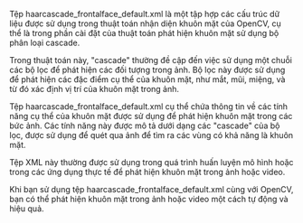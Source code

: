 Tệp haarcascade_frontalface_default.xml là một tập hợp các cấu trúc dữ liệu được sử dụng trong thuật toán nhận diện khuôn mặt của OpenCV, cụ thể là trong phần cài đặt của thuật toán phát hiện khuôn mặt sử dụng bộ phân loại cascade.

Trong thuật toán này, "cascade" thường đề cập đến việc sử dụng một chuỗi các bộ lọc để phát hiện các đối tượng trong ảnh. Bộ lọc này được sử dụng để phát hiện các đặc điểm cụ thể của khuôn mặt, như mắt, mũi, miệng, và từ đó xác định vị trí của khuôn mặt trong ảnh.

Tệp haarcascade_frontalface_default.xml cụ thể chứa thông tin về các tính năng cụ thể của khuôn mặt được sử dụng để phát hiện khuôn mặt trong các bức ảnh. Các tính năng này được mô tả dưới dạng các "cascade" của bộ lọc, được sử dụng để quét qua ảnh để tìm ra các vùng có khả năng là khuôn mặt.

Tệp XML này thường được sử dụng trong quá trình huấn luyện mô hình hoặc trong các ứng dụng thực tế để phát hiện khuôn mặt trong ảnh hoặc video.

Khi bạn sử dụng tệp haarcascade_frontalface_default.xml cùng với OpenCV, bạn có thể phát hiện khuôn mặt trong ảnh hoặc video một cách tự động và hiệu quả.






